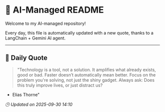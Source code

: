 # 🧠 AI-Managed README

Welcome to my AI-managed repository!

Every day, this file is automatically updated with a new quote, thanks to a LangChain + Gemini AI agent.

---

## 📅 Daily Quote

> "Technology is a tool, not a solution.
It amplifies what already exists, good or bad.
Faster doesn’t automatically mean better.
Focus on the problem you're solving, not just the shiny gadget.
Always ask: Does this truly improve lives, or just distract us?
- Elias Thorne"

*🕒 Updated on 2025-09-30 14:10*